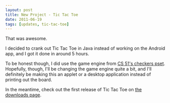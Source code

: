 ```yaml
---
layout: post
title: New Project - Tic Tac Toe
date: 2011-06-19
tags: [updates, tic-tac-toe]
---
```


That was awesome. 

I decided to crank out Tic Tac Toe in Java instead of working on the Android app, and I got it done in around 5 hours. 

<!--more-->

To be honest though, I did use the game engine from <a href="https://canvas.harvard.edu/courses/7591" target="blank">CS 51's checkers pset</a>. Hopefully, though, I'll be changing the game engine quite a bit, and I'll definitely be making this an applet or a desktop application instead of printing out the board. 

In the meantime, check out the first release of Tic Tac Toe on <a href="{{ site.data.projects['tictactoe'].url }}">the downloads page</a>.